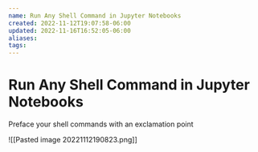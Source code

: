 ```yaml
---
name: Run Any Shell Command in Jupyter Notebooks
created: 2022-11-12T19:07:58-06:00
updated: 2022-11-16T16:52:05-06:00
aliases: 
tags: 
---
```

# Run Any Shell Command in Jupyter Notebooks

Preface your shell commands with an exclamation point 

![[Pasted image 20221112190823.png]]